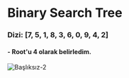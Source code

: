 # Binary Search Tree

### Dizi: [7, 5, 1, 8, 3, 6, 0, 9, 4, 2]

#### - Root'u **4** olarak belirledim.

![Başlıksız-2](https://user-images.githubusercontent.com/86229269/231611476-3ea60d7f-79a1-4ae8-bf55-66f9afae006b.jpg)
